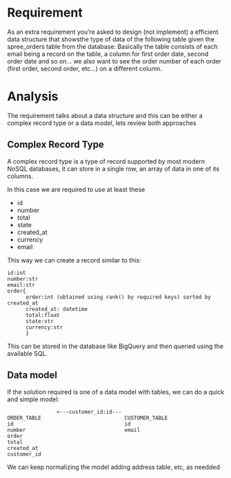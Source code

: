 # Requirement
As an extra requirement you’re asked to design (not implement) a efficient data structure that showsthe type of data of the following table given the spree_orders table from the database:
Basically the table consists of each email being a record on the table, a column for first order date, second order date and so on… we also want to see the order number of each order (first order, second order, etc...) on a different column.

# Analysis
The requirement talks about a data structure and this can be either a complex record type or a data model, lets review both approaches

## Complex Record Type
A complex record type is a type of record supported by most modern NoSQL databases, it can store in a single row, an array of data in one of its columns.

In this case we are required to use at least these
* id
* number
* total
* state
* created_at
* currency
* email

This way we can create a record similar to this:
```text
id:int
number:str
email:str
order{
      order:int (obtained using rank() by required keys) sorted by created_at
      created_at: datetime
      total:float
      state:str
      currency:str
      }
```
     
This can be stored in the database like BigQuery and then queried using the available SQL.

## Data model
If the solution required is one of a data model with tables, we can do a quick and simple model:

```text
                <---customer_id:id---
ORDER_TABLE                           CUSTOMER_TABLE
id                                    id
number                                email
order
total
created_at
customer_id
```

We can keep normalizing the model adding address table, etc, as needded
